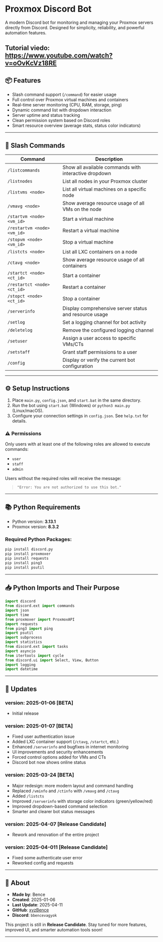 # Proxmox Discord Bot

A modern Discord bot for monitoring and managing your Proxmox servers directly from Discord. Designed for simplicity, reliability, and powerful automation features.

Tutorial viedo: https://www.youtube.com/watch?v=oOvKcVz18RE
---

## 📦 Features

- Slash command support (`/command`) for easier usage
- Full control over Proxmox virtual machines and containers
- Real-time server monitoring (CPU, RAM, storage, ping)
- Dynamic command list with dropdown interaction
- Server uptime and status tracking
- Clean permission system based on Discord roles
- Smart resource overview (average stats, status color indicators)

---

## 🧾 Slash Commands

| Command                      | Description                                                        |
|-------------------------------|---------------------------------------------------------------|
| `/listcommands`               | Show all available commands with interactive dropdown         |
| `/listnodes`                  | List all nodes in your Proxmox cluster                       |
| `/listvms <node>`             | List all virtual machines on a specific node                 |
| `/vmavg <node>`               | Show average resource usage of all VMs on the node           |
| `/startvm <node> <vm_id>`     | Start a virtual machine                                     |
| `/restartvm <node> <vm_id>`   | Restart a virtual machine                                   |
| `/stopvm <node> <vm_id>`      | Stop a virtual machine                                      |
| `/listcts <node>`             | List all LXC containers on a node                           |
| `/ctavg <node>`               | Show average resource usage of all containers               |
| `/startct <node> <ct_id>`     | Start a container                                           |
| `/restartct <node> <ct_id>`   | Restart a container                                         |
| `/stopct <node> <ct_id>`      | Stop a container                                            |
| `/serverinfo`                 | Display comprehensive server status and resource usage      |
| `/setlog`                     | Set a logging channel for bot activity                      |
| `/deletelog`                  | Remove the configured logging channel                       |
| `/setuser`                    | Assign a user access to specific VMs/CTs                    |
| `/setstaff`                   | Grant staff permissions to a user                           |
| `/config`                     | Display or verify the current bot configuration             |

---

## ⚙️ Setup Instructions

1. Place `main.py`, `config.json`, and `start.bat` in the same directory.
2. Run the bot using `start.bat` (Windows) or `python3 main.py` (Linux/macOS).
3. Configure your connection settings in `config.json`. See `help.txt` for details.

### ⚠️ Permissions

Only users with at least one of the following roles are allowed to execute commands:
- `user`
- `staff`
- `admin`

Users without the required roles will receive the message:
> `"Error: You are not authorized to use this bot."`

---

## 📚 Python Requirements

- Python version: **3.13.1**
- Proxmox version: **8.3.2**

### Required Python Packages:

```bash
pip install discord.py
pip install proxmoxer
pip install requests
pip install ping3
pip install psutil
```

---

## 📥 Python Imports and Their Purpose

```python
import discord
from discord.ext import commands
import json
import time
from proxmoxer import ProxmoxAPI
import requests
from ping3 import ping
import psutil
import subprocess
import statistics
from discord.ext import tasks
import asyncio
from itertools import cycle
from discord.ui import Select, View, Button
import logging
import datetime
```

---

## 🔄 Updates

### **version: 2025-01-06 [BETA]**
- Initial release

### **version: 2025-01-07 [BETA]**
- Fixed user authentication issue
- Added LXC container support (`/ctavg`, `/startct`, etc.)
- Enhanced `/serverinfo` and bugfixes in internet monitoring
- UI improvements and security enhancements
- Forced control options added for VMs and CTs
- Discord bot now shows online status

### **version: 2025-03-24 [BETA]**
- Major redesign: more modern layout and command handling
- Replaced `/vminfo` and `/ctinfo` with `/vmavg` and `/ctavg`
- Added `/listcts`
- Improved `/serverinfo` with storage color indicators (green/yellow/red)
- Improved dropdown-based command selection
- Smarter and clearer bot status messages

### **version: 2025-04-07 [Release Candidate]**
- Rework and renovation of the entire project

### **version: 2025-04-011 [Release Candidate]**
- Fixed some authenticate user error
- Reworked config and requests

---

## 👤 About

- **Made by**: Bence  
- **Created**: 2025-01-06  
- **Last Update**: 2025-04-11  
- **GitHub**: [xyzBence](https://github.com/xyzBence)  
- **Discord**: `bbencevagyok`

This project is still in **Release Candidate**. Stay tuned for more features, improved UI, and smarter automation tools soon!

---

